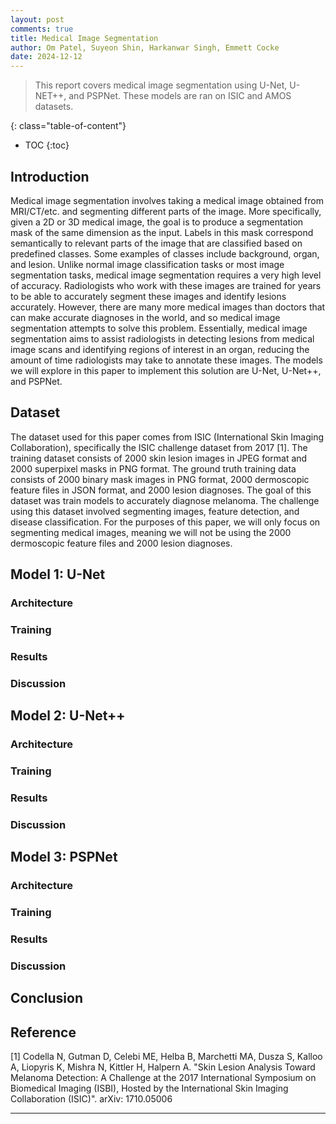 ```yaml
---
layout: post
comments: true
title: Medical Image Segmentation
author: Om Patel, Suyeon Shin, Harkanwar Singh, Emmett Cocke
date: 2024-12-12
---
```



> This report covers medical image segmentation using U-Net, U-NET++, and PSPNet. These models are ran on ISIC and AMOS datasets. 


<!--more-->
{: class="table-of-content"}
* TOC
{:toc}

## Introduction
Medical image segmentation involves taking a medical image obtained from MRI/CT/etc. and segmenting different parts of the image. More specifically, given a 2D or 3D medical image, the goal is to produce a segmentation mask of the same dimension as the input. Labels in this mask correspond semantically to relevant parts of the image that are classified based on predefined classes. Some examples of classes include background, organ, and lesion. Unlike normal image classification tasks or most image segmentation tasks, medical image segmentation requires a very high level of accuracy. Radiologists who work with these images are trained for years to be able to accurately segment these images and identify lesions accurately. However, there are many more medical images than doctors that can make accurate diagnoses in the world, and so medical image segmentation attempts to solve this problem. Essentially, medical image segmentation aims to assist radiologists in detecting lesions from medical image scans and identifying regions of interest in an organ, reducing the amount of time radiologists may take to annotate these images. The models we will explore in this paper to implement this solution are U-Net, U-Net++, and PSPNet. 

## Dataset
The dataset used for this paper comes from ISIC (International Skin Imaging Collaboration), specifically the ISIC challenge dataset from 2017 [1]. The training dataset consists of 2000 skin lesion images in JPEG format and 2000 superpixel masks in PNG format. The ground truth training data consists of 2000 binary mask images in PNG format, 2000 dermoscopic feature files in JSON format, and 2000 lesion diagnoses. The goal of this dataset was train models to accurately diagnose melanoma. The challenge using this dataset involved segmenting images, feature detection, and disease classification. For the purposes of this paper, we will only focus on segmenting medical images, meaning we will not be using the 2000 dermoscopic feature files and 2000 lesion diagnoses. 

## Model 1: U-Net
### Architecture
### Training
### Results
### Discussion



## Model 2: U-Net++
### Architecture
### Training
### Results
### Discussion



## Model 3: PSPNet
### Architecture
### Training
### Results
### Discussion


## Conclusion


## Reference

[1]  Codella N, Gutman D, Celebi ME, Helba B, Marchetti MA, Dusza S, Kalloo A, Liopyris K, Mishra N, Kittler H, Halpern A. "Skin Lesion Analysis Toward Melanoma Detection: A Challenge at the 2017 International Symposium on Biomedical Imaging (ISBI), Hosted by the International Skin Imaging Collaboration (ISIC)". arXiv: 1710.05006 

---
